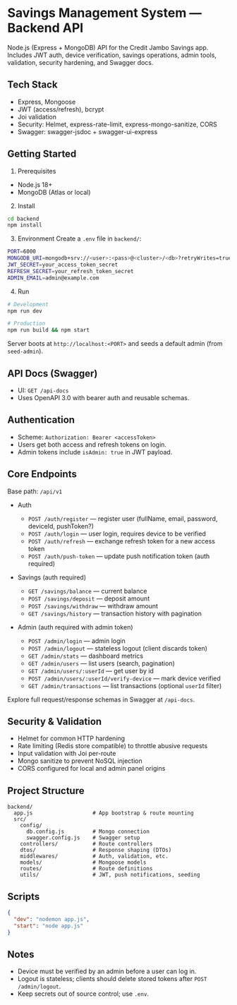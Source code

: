 # Savings Management System — Backend API

Node.js (Express + MongoDB) API for the Credit Jambo Savings app. Includes JWT auth, device verification, savings operations, admin tools, validation, security hardening, and Swagger docs.

## Tech Stack

- Express, Mongoose
- JWT (access/refresh), bcrypt
- Joi validation
- Security: Helmet, express-rate-limit, express-mongo-sanitize, CORS
- Swagger: swagger-jsdoc + swagger-ui-express

## Getting Started

1. Prerequisites

- Node.js 18+
- MongoDB (Atlas or local)

2. Install

```bash
cd backend
npm install
```

3. Environment
   Create a `.env` file in `backend/`:

```bash
PORT=6000
MONGODB_URI=mongodb+srv://<user>:<pass>@<cluster>/<db>?retryWrites=true&w=majority
JWT_SECRET=your_access_token_secret
REFRESH_SECRET=your_refresh_token_secret
ADMIN_EMAIL=admin@example.com
```

4. Run

```bash
# Development
npm run dev

# Production
npm run build && npm start
```

Server boots at `http://localhost:<PORT>` and seeds a default admin (from `seed-admin`).

## API Docs (Swagger)

- UI: `GET /api-docs`
- Uses OpenAPI 3.0 with bearer auth and reusable schemas.

## Authentication

- Scheme: `Authorization: Bearer <accessToken>`
- Users get both access and refresh tokens on login.
- Admin tokens include `isAdmin: true` in JWT payload.

## Core Endpoints

Base path: `/api/v1`

- Auth

  - `POST /auth/register` — register user (fullName, email, password, deviceId, pushToken?)
  - `POST /auth/login` — user login, requires device to be verified
  - `POST /auth/refresh` — exchange refresh token for a new access token
  - `POST /auth/push-token` — update push notification token (auth required)

- Savings (auth required)

  - `GET /savings/balance` — current balance
  - `POST /savings/deposit` — deposit amount
  - `POST /savings/withdraw` — withdraw amount
  - `GET /savings/history` — transaction history with pagination

- Admin (auth required with admin token)
  - `POST /admin/login` — admin login
  - `POST /admin/logout` — stateless logout (client discards token)
  - `GET /admin/stats` — dashboard metrics
  - `GET /admin/users` — list users (search, pagination)
  - `GET /admin/users/:userId` — get user by id
  - `POST /admin/users/:userId/verify-device` — mark device verified
  - `GET /admin/transactions` — list transactions (optional `userId` filter)

Explore full request/response schemas in Swagger at `/api-docs`.

## Security & Validation

- Helmet for common HTTP hardening
- Rate limiting (Redis store compatible) to throttle abusive requests
- Input validation with Joi per-route
- Mongo sanitize to prevent NoSQL injection
- CORS configured for local and admin panel origins

## Project Structure

```
backend/
  app.js                   # App bootstrap & route mounting
  src/
    config/
      db.config.js         # Mongo connection
      swagger.config.js    # Swagger setup
    controllers/           # Route controllers
    dtos/                  # Response shaping (DTOs)
    middlewares/           # Auth, validation, etc.
    models/                # Mongoose models
    routes/                # Route definitions
    utils/                 # JWT, push notifications, seeding
```

## Scripts

```json
{
  "dev": "nodemon app.js",
  "start": "node app.js"
}
```

## Notes

- Device must be verified by an admin before a user can log in.
- Logout is stateless; clients should delete stored tokens after `POST /admin/logout`.
- Keep secrets out of source control; use `.env`.
